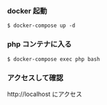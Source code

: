 ### docker 起動

`$ docker-compose up -d`

### php コンテナに入る

`$ docker-compose exec php bash`

### アクセスして確認

http://localhost
にアクセス
